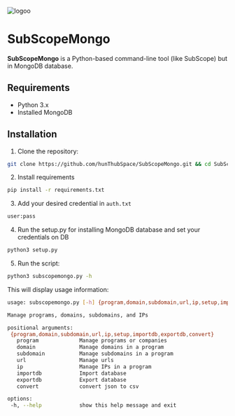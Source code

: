 ![logoo](https://github.com/user-attachments/assets/e019dd1e-4c30-4cd9-8b68-1d91249810e8)

# SubScopeMongo

**SubScopeMongo** is a Python-based command-line tool (like SubScope) but in MongoDB database.

## Requirements
- Python 3.x
- Installed MongoDB

## Installation
1. Clone the repository:

```bash
git clone https://github.com/hunThubSpace/SubScopeMongo.git && cd SubScopeMongo
```

2. Install requirements

```bash
pip install -r requirements.txt
```

3. Add your desired credential in `auth.txt`

```bash
user:pass
```

4. Run the setup.py for installing MongoDB database and set your credentials on DB

```bash
python3 setup.py
```

5. Run the script:

```bash
python3 subscopemongo.py -h
```

This will display usage information:

```bash
usage: subscopemongo.py [-h] {program,domain,subdomain,url,ip,setup,importdb,exportdb,convert} ...

Manage programs, domains, subdomains, and IPs

positional arguments:
 {program,domain,subdomain,url,ip,setup,importdb,exportdb,convert}
   program             Manage programs or companies
   domain              Manage domains in a program
   subdomain           Manage subdomains in a program
   url                 Manage urls
   ip                  Manage IPs in a program
   importdb            Import database
   exportdb            Export database
   convert             convert json to csv

options:
 -h, --help            show this help message and exit
```
